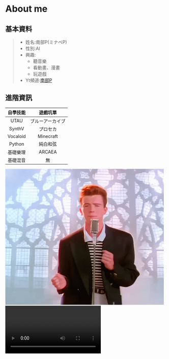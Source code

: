 # About me
## 基本資料
> - 姓名:南部P(ミナベP)
> - 性別:AI
> - 興趣:
>   - 聽音樂
>   - 看動畫、漫畫
>   - 玩遊戲
> - Yt頻道:[南部P](https://youtube.com/@MinabeP_0502?si=eJRCAK6jnzh0ebeJ)

## 進階資訊

|   自學技能   |   遊戲坑單   |
|:-----------:|:------------:|
| UTAU       | ブルーアーカイブ |
| SynthV     |      プロセカ |
| Vocaloid   |   Minecraft |
| Python     |      純白和弦 |
| 基礎樂理     |    ARCAEA   |
| 基礎混音     |     無       |

![RickRoll](https://github.com/LilyRasPi0502/SandToNiMa/blob/main/data/files/895ce751ba0379700381d17a67086931.gif)
![RickRollAudio](https://github.com/LilyRasPi0502/SandToNiMa/blob/main/data/files/Rick%20Astley%20-%20Never%20Gonna%20Give%20You%20Up%20(Official%20Music%20Video)%20%5BTubeRipper.com%5D.mp4)